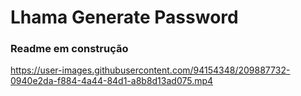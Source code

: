 # Lhama Generate Password
### Readme em construção


https://user-images.githubusercontent.com/94154348/209887732-0940e2da-f884-4a44-84d1-a8b8d13ad075.mp4



